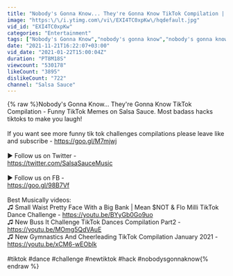 ```yaml
---
title: "Nobody's Gonna Know... They're Gonna Know TikTok Compilation | How Would They Know?"
image: "https:\/\/i.ytimg.com\/vi\/EXI4TC0xpKw\/hqdefault.jpg"
vid_id: "EXI4TC0xpKw"
categories: "Entertainment"
tags: ["Nobody's Gonna Know","nobody's gonna know","nobody's gonna know they're gonna know tiktok"]
date: "2021-11-21T16:22:07+03:00"
vid_date: "2021-01-22T15:00:04Z"
duration: "PT8M18S"
viewcount: "530178"
likeCount: "3895"
dislikeCount: "722"
channel: "Salsa Sauce"
---
```

{% raw %}Nobody's Gonna Know... They're Gonna Know TikTok Compilation - Funny TikTok Memes on Salsa Sauce. Most badass hacks tiktoks to make you laugh! <br /><br />If you want see more funny tik tok challenges compilations please leave like and subscribe - <a rel="nofollow" target="blank" href="https://goo.gl/M7mjwj">https://goo.gl/M7mjwj</a><br /><br />► Follow us on Twitter - <br /><a rel="nofollow" target="blank" href="https://twitter.com/SalsaSauceMusic">https://twitter.com/SalsaSauceMusic</a><br /><br />► Follow us on FB -<br /><a rel="nofollow" target="blank" href="https://goo.gl/98B7Vf">https://goo.gl/98B7Vf</a><br /><br />Best Musically videos:<br />♫ Small Waist Pretty Face With a Big Bank | Mean $NOT &amp; Flo Milli TikTok Dance Challenge - <a rel="nofollow" target="blank" href="https://youtu.be/BYyGb0Go9uo">https://youtu.be/BYyGb0Go9uo</a><br />♫ New Buss It Challenge TikTok Dances Compilation Part2 - <a rel="nofollow" target="blank" href="https://youtu.be/MOmg5QdVAuE">https://youtu.be/MOmg5QdVAuE</a><br />♫ New Gymnastics And Cheerleading TikTok Compilation January 2021 - <a rel="nofollow" target="blank" href="https://youtu.be/xCM6-wEOblk">https://youtu.be/xCM6-wEOblk</a><br /><br />#tiktok #dance #challenge #newtiktok #hack #nobodysgonnaknow{% endraw %}
